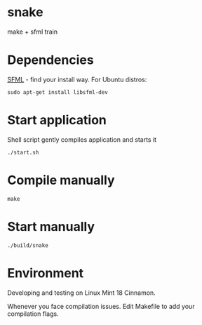 # snake
make + sfml train

# Dependencies
[SFML](http://www.sfml-dev.org/) - find your install way. For Ubuntu distros:
```
sudo apt-get install libsfml-dev
```

# Start application
Shell script gently compiles application and starts it 
```
./start.sh
```

# Compile manually 
```
make
```

# Start manually 
```
./build/snake
```

# Environment
Developing and testing on Linux Mint 18 Cinnamon. 

Whenever you face compilation issues. Edit Makefile to add your compilation flags.